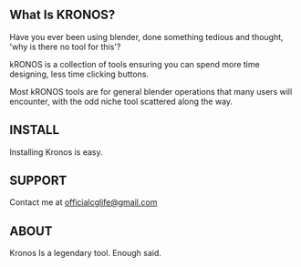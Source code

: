 <!-- # KRONOS -->



## What Is KRONOS?

Have you ever been using blender, done something tedious and thought, 'why is there no tool for this'?

kRONOS is a collection of tools ensuring you can spend more time designing, less time clicking buttons.

Most kRONOS tools are for general blender operations that many users will encounter, with the odd niche tool scattered along the way.

## INSTALL

Installing Kronos is easy.

## SUPPORT

Contact me at officialcglife@gmail.com
## ABOUT

Kronos Is a legendary tool. Enough said.